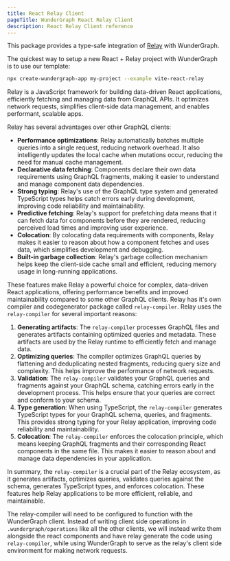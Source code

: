 ```yaml
---
title: React Relay Client
pageTitle: WunderGraph React Relay Client
description: React Relay Client reference
---
```


This package provides a type-safe integration of [Relay](https://relay.dev/) with WunderGraph.

The quickest way to setup a new React + Relay project with WunderGraph is to use our template:

```sh
npx create-wundergraph-app my-project --example vite-react-relay
```

Relay is a JavaScript framework for building data-driven React applications, efficiently fetching and managing data from GraphQL APIs. It optimizes network requests, simplifies client-side data management, and enables performant, scalable apps.

Relay has several advantages over other GraphQL clients:

- **Performance optimizations**: Relay automatically batches multiple queries into a single request, reducing network overhead. It also intelligently updates the local cache when mutations occur, reducing the need for manual cache management.
- **Declarative data fetching**: Components declare their own data requirements using GraphQL fragments, making it easier to understand and manage component data dependencies.
- **Strong typing**: Relay's use of the GraphQL type system and generated TypeScript types helps catch errors early during development, improving code reliability and maintainability.
- **Predictive fetching**: Relay's support for prefetching data means that it can fetch data for components before they are rendered, reducing perceived load times and improving user experience.
- **Colocation**: By colocating data requirements with components, Relay makes it easier to reason about how a component fetches and uses data, which simplifies development and debugging.
- **Built-in garbage collection**: Relay's garbage collection mechanism helps keep the client-side cache small and efficient, reducing memory usage in long-running applications.

These features make Relay a powerful choice for complex, data-driven React applications, offering performance benefits and improved maintainability compared to some other GraphQL clients. Relay has it's own compiler and codegenerator package called `relay-compiler`. Relay uses the `relay-compiler` for several important reasons:

1. **Generating artifacts**: The `relay-compiler` processes GraphQL files and generates artifacts containing optimized queries and metadata. These artifacts are used by the Relay runtime to efficiently fetch and manage data.
2. **Optimizing queries**: The compiler optimizes GraphQL queries by flattening and deduplicating nested fragments, reducing query size and complexity. This helps improve the performance of network requests.
3. **Validation**: The `relay-compiler` validates your GraphQL queries and fragments against your GraphQL schema, catching errors early in the development process. This helps ensure that your queries are correct and conform to your schema.
4. **Type generation**: When using TypeScript, the `relay-compiler` generates TypeScript types for your GraphQL schema, queries, and fragments. This provides strong typing for your Relay application, improving code reliability and maintainability.
5. **Colocation**: The `relay-compiler` enforces the colocation principle, which means keeping GraphQL fragments and their corresponding React components in the same file. This makes it easier to reason about and manage data dependencies in your application.

In summary, the `relay-compiler` is a crucial part of the Relay ecosystem, as it generates artifacts, optimizes queries, validates queries against the schema, generates TypeScript types, and enforces colocation. These features help Relay applications to be more efficient, reliable, and maintainable.

The relay-compiler will need to be configured to function with the WunderGraph client. Instead of writing client side operations in `.wundergraph/operations` like all the other clients, we will instead write them alongside the react components and have relay generate the code using `relay-compiler`, while using WunderGraph to serve as the relay's client side environment for making network requests.
